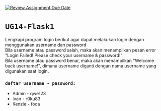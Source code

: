 [![Review Assignment Due Date](https://classroom.github.com/assets/deadline-readme-button-22041afd0340ce965d47ae6ef1cefeee28c7c493a6346c4f15d667ab976d596c.svg)](https://classroom.github.com/a/Kjx95mN8)
# `UG14-Flask1`
Lengkapi program login berikut agar dapat melakukan login dengan menggunakan username dan password     
Bila username atau password salah, maka akan menampilkan pesan error "Login Failed! Please check your username & password!"   
Bila username atau password benar, maka akan menampilkan "Welcome back username!", dimana username diganti dengan nama username yang digunakan saat login.  

### `daftar username - password:`
- Admin - qwe123
- Ivan - r0ku83
- Kenzie - foca

